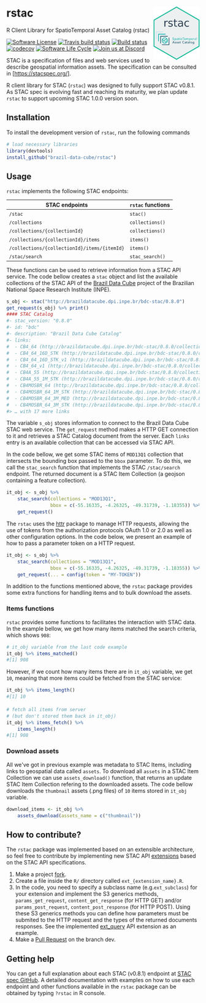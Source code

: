 # rstac <img src="inst/extdata/img/logo.png" align="right" width="120" />
R Client Library for SpatioTemporal Asset Catalog (rstac)

[![Software License](https://img.shields.io/badge/license-MIT-green)](https://github.com/brazil-data-cube/rstac/blob/master/LICENSE) [![Travis build status](https://travis-ci.com/OldLipe/rstac.svg?branch=master)](https://travis-ci.com/OldLipe/rstac) [![Build status](https://ci.appveyor.com/api/projects/status/73w7h6u46l1587jj?svg=true)](https://ci.appveyor.com/project/OldLipe/rstac) [![codecov](https://codecov.io/gh/OldLipe/rstac/branch/master/graph/badge.svg)](https://codecov.io/gh/OldLipe/rstac) [![Software Life Cycle](https://img.shields.io/badge/lifecycle-maturing-blue.svg)](https://www.tidyverse.org/lifecycle/#maturing) [![Join us at Discord](https://img.shields.io/discord/689541907621085198?logo=discord&logoColor=ffffff&color=7389D8)](https://discord.com/channels/689541907621085198#)

STAC is a specification of files and web services used to describe geospatial 
information assets. The specification can be consulted in 
[https://stacspec.org/].

R client library for STAC (`rstac`) was designed to fully support STAC v0.8.1. 
As STAC spec is evolving fast and reaching its maturity, we plan update `rstac` 
to support upcoming STAC 1.0.0 version soon.

## Installation

To install the development version of `rstac`, run the following commands

```R
# load necessary libraries
library(devtools)
install_github("brazil-data-cube/rstac")
```

## Usage

`rstac` implements the following STAC endpoints:

| STAC endpoints                               | `rstac` functions |
|----------------------------------------------|-------------------|
| `/stac`                                      | `stac()`          |
| `/collections`                               | `collections()`   |
| `/collections/{collectionId}`                | `collections()`   |
| `/collections/{collectionId}/items`          | `items()`         |
| `/collections/{collectionId}/items/{itemId}` | `items()`         |
| `/stac/search`                               | `stac_search()`   |


These functions can be used to retrieve information from a STAC API service.
The code bellow creates a `stac` object and list the available collections of 
the STAC API of the [Brazil Data Cube](http://brazildatacube.org/) project of 
the Brazilian National Space Research Institute (INPE).

```R
s_obj <- stac("http://brazildatacube.dpi.inpe.br/bdc-stac/0.8.0")
get_request(s_obj) %>% print()
#### STAC Catalog
#- stac_version: "0.8.0"
#- id: "bdc"
#- description: "Brazil Data Cube Catalog"
#- links:
#  - CB4_64 (http://brazildatacube.dpi.inpe.br/bdc-stac/0.8.0/collections/CB4_64)
#  - CB4_64_16D_STK (http://brazildatacube.dpi.inpe.br/bdc-stac/0.8.0/collections/CB4_64_16D_STK)
#  - CB4_64_16D_STK_v1 (http://brazildatacube.dpi.inpe.br/bdc-stac/0.8.0/collections/CB4_64_16D_STK_v1)
#  - CB4_64_v1 (http://brazildatacube.dpi.inpe.br/bdc-stac/0.8.0/collections/CB4_64_v1)
#  - CB4A_55 (http://brazildatacube.dpi.inpe.br/bdc-stac/0.8.0/collections/CB4A_55)
#  - CB4A_55_1M_STK (http://brazildatacube.dpi.inpe.br/bdc-stac/0.8.0/collections/CB4A_55_1M_STK)
#  - CB4MOSBR_64 (http://brazildatacube.dpi.inpe.br/bdc-stac/0.8.0/collections/CB4MOSBR_64)
#  - CB4MOSBR_64_1M_STK (http://brazildatacube.dpi.inpe.br/bdc-stac/0.8.0/collections/CB4MOSBR_64_1M_STK)
#  - CB4MOSBR_64_3M_MED (http://brazildatacube.dpi.inpe.br/bdc-stac/0.8.0/collections/CB4MOSBR_64_3M_MED)
#  - CB4MOSBR_64_3M_STK (http://brazildatacube.dpi.inpe.br/bdc-stac/0.8.0/collections/CB4MOSBR_64_3M_STK)
#> … with 17 more links
```

The variable `s_obj` stores information to connect to the Brazil Data 
Cube STAC web service. The `get_request` method makes a HTTP GET connection
to it and retrieves a STAC Catalog document from the server. Each `links` 
entry is an available collection that can be accessed via STAC API.

In the code bellow, we get some STAC items of `MOD13Q1` collection that
intersects the bounding box passed to the `bbox` parameter. To do this, we
call the `stac_search` function that implements the STAC `/stac/search` 
endpoint. The returned document is a STAC Item Collection (a geojson 
containing a feature collection).

```R
it_obj <- s_obj %>% 
    stac_search(collections = "MOD13Q1",
                bbox = c(-55.16335, -4.26325, -49.31739, -1.18355)) %>%
    get_request()
```

The `rstac` uses the [httr](https://github.com/r-lib/httr) package to manage 
HTTP requests, allowing the use of tokens from the authorization protocols OAuth
1.0 or 2.0 as well as other configuration options. In the code below, we present
an example of how to pass a parameter token on a HTTP request.

```R
it_obj <- s_obj %>% 
    stac_search(collections = "MOD13Q1",
                bbox = c(-55.16335, -4.26325, -49.31739, -1.18355)) %>%
    get_request(... = config(token = "MY-TOKEN"))
```

In addition to the functions mentioned above, the `rstac` package provides some 
extra functions for handling items and to bulk download the assets.

### Items functions

`rstac` provides some functions to facilitates the interaction with STAC data.
In the example bellow, we get how many items matched the search criteria, 
which shows `908`:

```R
# it_obj variable from the last code example
it_obj %>% items_matched()
#[1] 908
```

However, if we count how many items there are in `it_obj` variable, we get `10`,
meaning that more items could be fetched from the STAC service:

```R
it_obj %>% items_length()
#[1] 10

# fetch all items from server 
# (but don't stored them back in it_obj)
it_obj %>% items_fetch() %>%
    items_length()
#[1] 908
```

### Download assets

All we've got in previous example was metadata to STAC Items, including
links to geospatial data called `assets`. To download all `assets` in a
STAC Item Collection we can use `assets_download()` function, that returns
an update STAC Item Collection refering to the downloaded assets. The code
bellow downloads the `thumbnail` assets (.png files) of `10` items stored in
`it_obj` variable.

```R
download_items <- it_obj %>% 
    assets_download(assets_name = c("thumbnail"))
```

## How to contribute?

The `rstac` package was implemented based on an extensible architecture, so 
feel free to contribute by implementing new STAC API 
[extensions](https://github.com/radiantearth/stac-spec/tree/v0.8.1/api-spec/extensions) 
based on the STAC API specifications.

1. Make a project
[fork](https://docs.github.com/en/github/getting-started-with-github/fork-a-repo).
2. Create a file inside the `R/` directory called `ext_{extension_name}.R`.
3. In the code, you need to specify a subclass name (e.g.`ext_subclass`) for 
your extension and implement the S3 generics methods, `params_get_request`, 
`content_get_response` (for HTTP GET) and/or `params_post_request`, 
`content_post_response` (for HTTP POST). Using these S3 generics methods you 
can define how parameters must be submited to the HTTP request and the types 
of the returned documents responses. See the implemented [ext_query](https://github.com/OldLipe/rstac/blob/master/R/extension_query.R) 
API extension as an example.  
4. Make a [Pull Request](https://docs.github.com/en/github/collaborating-with-issues-and-pull-requests/creating-a-pull-request) on the branch dev.

## Getting help

You can get a full explanation about each STAC (v0.8.1) endpoint at [STAC spec GitHub](https://github.com/radiantearth/stac-spec/tree/v0.8.1). A detailed
documentation with examples on how to use each endpoint and other functions
available in the `rstac` package can be obtained by typing `?rstac` in R 
console.
